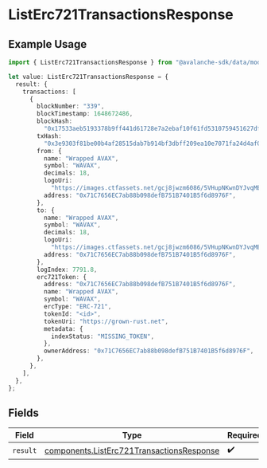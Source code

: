 # ListErc721TransactionsResponse

## Example Usage

```typescript
import { ListErc721TransactionsResponse } from "@avalanche-sdk/data/models/operations";

let value: ListErc721TransactionsResponse = {
  result: {
    transactions: [
      {
        blockNumber: "339",
        blockTimestamp: 1648672486,
        blockHash:
          "0x17533aeb5193378b9ff441d61728e7a2ebaf10f61fd5310759451627dfca2e7c",
        txHash:
          "0x3e9303f81be00b4af28515dab7b914bf3dbff209ea10e7071fa24d4af0a112d4",
        from: {
          name: "Wrapped AVAX",
          symbol: "WAVAX",
          decimals: 18,
          logoUri:
            "https://images.ctfassets.net/gcj8jwzm6086/5VHupNKwnDYJvqMENeV7iJ/fdd6326b7a82c8388e4ee9d4be7062d4/avalanche-avax-logo.svg",
          address: "0x71C7656EC7ab88b098defB751B7401B5f6d8976F",
        },
        to: {
          name: "Wrapped AVAX",
          symbol: "WAVAX",
          decimals: 18,
          logoUri:
            "https://images.ctfassets.net/gcj8jwzm6086/5VHupNKwnDYJvqMENeV7iJ/fdd6326b7a82c8388e4ee9d4be7062d4/avalanche-avax-logo.svg",
          address: "0x71C7656EC7ab88b098defB751B7401B5f6d8976F",
        },
        logIndex: 7791.8,
        erc721Token: {
          address: "0x71C7656EC7ab88b098defB751B7401B5f6d8976F",
          name: "Wrapped AVAX",
          symbol: "WAVAX",
          ercType: "ERC-721",
          tokenId: "<id>",
          tokenUri: "https://grown-rust.net",
          metadata: {
            indexStatus: "MISSING_TOKEN",
          },
          ownerAddress: "0x71C7656EC7ab88b098defB751B7401B5f6d8976F",
        },
      },
    ],
  },
};
```

## Fields

| Field                                                                                                  | Type                                                                                                   | Required                                                                                               | Description                                                                                            |
| ------------------------------------------------------------------------------------------------------ | ------------------------------------------------------------------------------------------------------ | ------------------------------------------------------------------------------------------------------ | ------------------------------------------------------------------------------------------------------ |
| `result`                                                                                               | [components.ListErc721TransactionsResponse](../../models/components/listerc721transactionsresponse.md) | :heavy_check_mark:                                                                                     | N/A                                                                                                    |